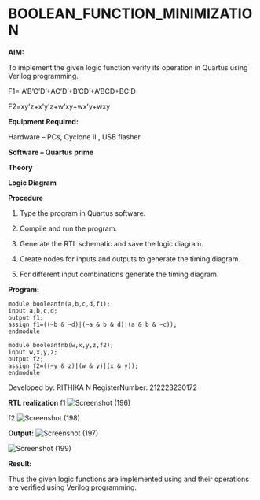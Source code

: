 # BOOLEAN_FUNCTION_MINIMIZATION

**AIM:**

To implement the given logic function verify its operation in Quartus using Verilog programming.

F1= A’B’C’D’+AC’D’+B’CD’+A’BCD+BC’D 

F2=xy’z+x’y’z+w’xy+wx’y+wxy

**Equipment Required:**

Hardware – PCs, Cyclone II , USB flasher

**Software – Quartus prime**

**Theory**

**Logic Diagram**

**Procedure**

1.	Type the program in Quartus software.

2.	Compile and run the program.

3.	Generate the RTL schematic and save the logic diagram.

4.	Create nodes for inputs and outputs to generate the timing diagram.

5.	For different input combinations generate the timing diagram.


**Program:**

~~~
module booleanfn(a,b,c,d,f1);
input a,b,c,d;
output f1;
assign f1=((~b & ~d)|(~a & b & d)|(a & b & ~c));
endmodule
~~~

~~~
module booleanfnb(w,x,y,z,f2);
input w,x,y,z;
output f2;
assign f2=((~y & z)|(w & y)|(x & y));
endmodule
~~~

Developed by: RITHIKA N
RegisterNumber: 212223230172


**RTL realization**
f1
![Screenshot (196)](https://github.com/user-attachments/assets/81755bfe-362f-4aba-8b2a-f84f37d1d6a2)

f2
![Screenshot (198)](https://github.com/user-attachments/assets/ec0315e2-efdf-457a-a35c-0b4260cb614a)


**Output:**
![Screenshot (197)](https://github.com/user-attachments/assets/8778d584-0dba-4ca7-9b2c-aea173f39f3f)

![Screenshot (199)](https://github.com/user-attachments/assets/cdf57f18-2d2b-41aa-b8e5-ce9bc7dfbff4)




**Result:**

Thus the given logic functions are implemented using and their operations are verified using Verilog programming.

